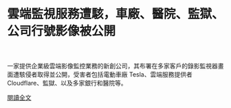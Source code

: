 # 雲端監視服務遭駭，車廠、醫院、監獄、公司行號影像被公開

<!--more-->
<!--104-->
<br><br/>
一家提供企業級雲端影像監控業務的新創公司，其布署在多家客戶的錄影監視器畫面遭駭侵者取得並公開，受害者包括電動車廠 Tesla、雲端服務提供者 Cloudflare、監獄、以及多家銀行和醫院等。

[閱讀全文](https://www.twcert.org.tw/tw/cp-104-4511-a273f-1.html)


